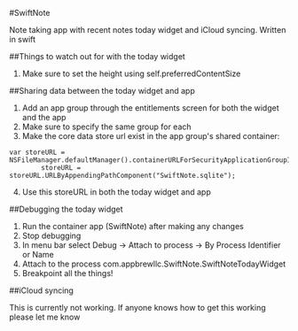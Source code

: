 #SwiftNote

Note taking app with recent notes today widget and iCloud syncing. Written in swift

##Things to watch out for with the today widget

1. Make sure to set the height using self.preferredContentSize

##Sharing data between the today widget and app

1. Add an app group through the entitlements screen for both the widget and the app
2. Make sure to specify the same group for each
3. Make the core data store url exist in the app group's shared container:

```
var storeURL = NSFileManager.defaultManager().containerURLForSecurityApplicationGroupIdentifier(kAppGroupIdentifier)
        storeURL = storeURL.URLByAppendingPathComponent("SwiftNote.sqlite");
```

4. Use this storeURL in both the today widget and app

##Debugging the today widget

1. Run the container app (SwiftNote) after making any changes
2. Stop debugging
3. In menu bar select Debug -> Attach to process -> By Process Identifier or Name
4. Attach to the process com.appbrewllc.SwiftNote.SwiftNoteTodayWidget
5. Breakpoint all the things!

##iCloud syncing

This is currently not working. If anyone knows how to get this working please let me know

